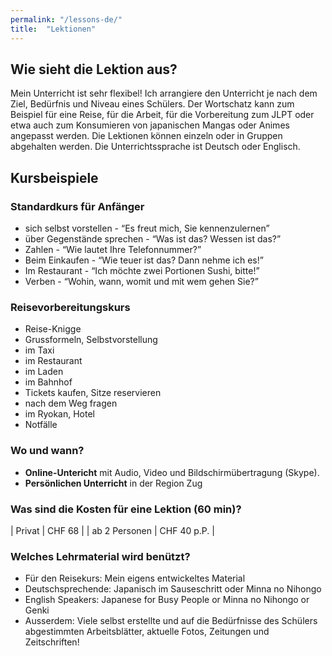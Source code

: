 ```yaml
---
permalink: "/lessons-de/"
title:  "Lektionen"
---
```


## Wie sieht die Lektion aus?

Mein Unterricht ist sehr flexibel! Ich arrangiere den Unterricht je nach dem Ziel, Bedürfnis und Niveau eines Schülers. Der Wortschatz kann zum Beispiel für eine Reise, für die Arbeit, für die Vorbereitung zum JLPT oder etwa auch zum Konsumieren von japanischen Mangas oder Animes angepasst werden. Die Lektionen können einzeln oder in Gruppen abgehalten werden. Die Unterrichtssprache ist Deutsch oder Englisch.

## Kursbeispiele

### Standardkurs für Anfänger

* sich selbst vorstellen - “Es freut mich, Sie kennenzulernen”
* über Gegenstände sprechen - “Was ist das? Wessen ist das?”
* Zahlen - “Wie lautet Ihre Telefonnummer?”
* Beim Einkaufen - “Wie teuer ist das? Dann nehme ich es!”
* Im Restaurant - “Ich möchte zwei Portionen Sushi, bitte!”
* Verben - “Wohin, wann, womit und mit wem gehen Sie?”

### Reisevorbereitungskurs

* Reise-Knigge
* Grussformeln, Selbstvorstellung
* im Taxi
* im Restaurant
* im Laden
* im Bahnhof
* Tickets kaufen, Sitze reservieren
* nach dem Weg fragen
* im Ryokan, Hotel
* Notfälle

### Wo und wann?

* **Online-Untericht** mit Audio, Video und Bildschirmübertragung (Skype).
* **Persönlichen Unterricht** in der Region Zug

### Was sind die Kosten für eine Lektion (60 min)?

| Privat | CHF 68 |
| ab 2 Personen  | CHF 40 p.P. |

### Welches Lehrmaterial wird benützt?

* Für den Reisekurs: Mein eigens entwickeltes Material
* Deutschsprechende: Japanisch im Sauseschritt oder Minna no Nihongo
* English Speakers: Japanese for Busy People or Minna no Nihongo or Genki
* Ausserdem: Viele selbst erstellte und auf die Bedürfnisse des Schülers abgestimmten Arbeitsblätter, aktuelle Fotos, Zeitungen und Zeitschriften!